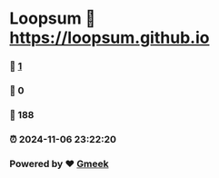 # Loopsum :link: https://loopsum.github.io 
### :page_facing_up: [1](https://loopsum.github.io/tag.html) 
### :speech_balloon: 0 
### :hibiscus: 188 
### :alarm_clock: 2024-11-06 23:22:20 
### Powered by :heart: [Gmeek](https://github.com/Meekdai/Gmeek)
